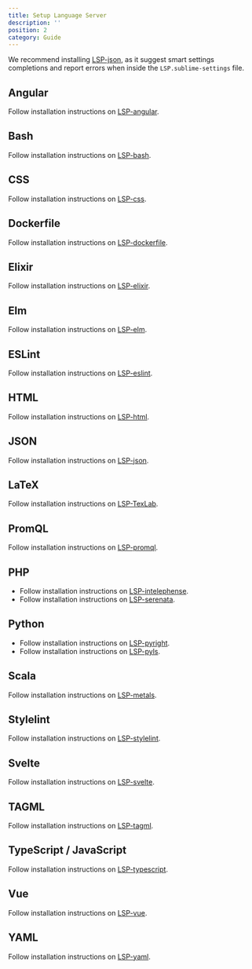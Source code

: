 ```yaml
---
title: Setup Language Server
description: ''
position: 2
category: Guide
---
```


<alert type="info">

We recommend installing [LSP-json](https://packagecontrol.io/packages/LSP-json), as it suggest smart settings completions and report errors when inside the `LSP.sublime-settings` file.

</alert>

## Angular

Follow installation instructions on [LSP-angular](https://github.com/sublimelsp/LSP-angular).

## Bash

Follow installation instructions on [LSP-bash](https://github.com/sublimelsp/LSP-bash).

## CSS

Follow installation instructions on [LSP-css](https://github.com/sublimelsp/LSP-css).

## Dockerfile

Follow installation instructions on [LSP-dockerfile](https://github.com/sublimelsp/LSP-dockerfile).

## Elixir

Follow installation instructions on [LSP-elixir](https://github.com/sublimelsp/LSP-elixir).

## Elm

Follow installation instructions on [LSP-elm](https://github.com/sublimelsp/LSP-elm).

## ESLint

Follow installation instructions on [LSP-eslint](https://github.com/sublimelsp/LSP-eslint).

## HTML

Follow installation instructions on [LSP-html](https://github.com/sublimelsp/LSP-html).

## JSON

Follow installation instructions on [LSP-json](https://github.com/sublimelsp/LSP-json).

## LaTeX

Follow installation instructions on [LSP-TexLab](https://github.com/sublimelsp/LSP-TexLab).

## PromQL

Follow installation instructions on [LSP-promql](https://github.com/prometheus-community/sublimelsp-promql).

## PHP

* Follow installation instructions on [LSP-intelephense](https://github.com/sublimelsp/LSP-intelephense).
* Follow installation instructions on [LSP-serenata](https://github.com/Cloudstek/LSP-serenata).

## Python

* Follow installation instructions on [LSP-pyright](https://github.com/sublimelsp/LSP-pyright).
* Follow installation instructions on [LSP-pyls](https://github.com/sublimelsp/LSP-pyls).

## Scala

Follow installation instructions on [LSP-metals](https://github.com/scalameta/metals-sublime).

## Stylelint

Follow installation instructions on [LSP-stylelint](https://github.com/sublimelsp/LSP-stylelint).

## Svelte

Follow installation instructions on [LSP-svelte](https://github.com/sublimelsp/LSP-svelte).

## TAGML

Follow installation instructions on [LSP-tagml](https://github.com/HuygensING/LSP-tagml).

## TypeScript / JavaScript

Follow installation instructions on [LSP-typescript](https://github.com/HuygensING/LSP-typescript).

## Vue

Follow installation instructions on [LSP-vue](https://github.com/sublimelsp/LSP-vue).

## YAML

Follow installation instructions on [LSP-yaml](https://github.com/sublimelsp/LSP-yaml).
